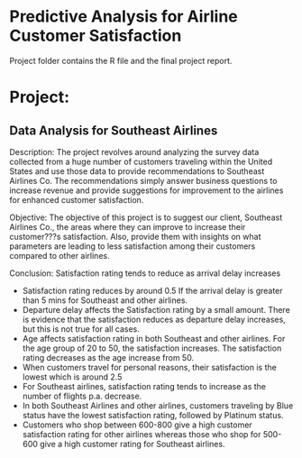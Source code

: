 # Predictive Analysis for Airline Customer Satisfaction
  Project folder contains the R file and the final project report.
  
#  Project:
  ##  Data Analysis for Southeast Airlines ##
  
  Description:
The project revolves around analyzing the survey data collected from a huge number of customers traveling within the United States and use those data to provide recommendations to Southeast Airlines Co. The recommendations simply answer business questions to increase revenue and provide suggestions for improvement to the airlines for enhanced customer satisfaction.

Objective:
The objective of this project is to suggest our client, Southeast Airlines Co., the areas where they can improve to increase their customer???s satisfaction. Also, provide them with insights on what parameters are leading to less satisfaction among their customers compared to other airlines.

Conclusion:
 Satisfaction rating tends to reduce as arrival delay increases 
* Satisfaction rating reduces by around 0.5 If the arrival delay is greater than 5 mins for  Southeast and other airlines. 
* Departure delay affects the Satisfaction rating by a small amount. There is evidence that the satisfaction reduces as departure delay increases, but this is not true for all cases. 
* Age affects satisfaction rating in both Southeast and other airlines. For the age group of 20 to 50, the satisfaction increases. The satisfaction rating decreases as the age increase from 50. 
* When customers travel for personal reasons, their satisfaction is the lowest which is around 2.5
* For Southeast airlines, satisfaction rating tends to increase as the number of flights p.a. decrease.
* In both Southeast Airlines and other airlines, customers traveling by Blue status have the lowest satisfaction rating, followed by Platinum status. 
* Customers who shop between 600-800 give a high customer satisfaction rating for other airlines whereas those who shop for 500-600 give a high customer rating for Southeast airlines. 
